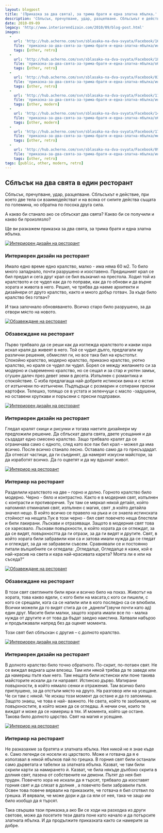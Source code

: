 ```yaml
---
layout: blogpost
title: '(Приказка за два свята), за трима братя и една златна ябълка.'
description: 'Сблъсък, пречупване, удар, разцепване. Сблъсъкът е действие, при което две тела си взаимодействат и на всяка от силите действа същата по големина, но обратна по посока друга сила. А какво би станало ако се сблъскат два свята? Какво би се получили и какво би произлязло? Ще ви разкажем приказка за два свята, за трима братя и една златна ябълка.'
date: 2010-09-09
legacy: 'http://www.interiorendizain.com/2010/09/blog-post.html'
images:
  -
    url: 'http://hub.acherno.com/svn/sblasaka-na-dva-svyata/Facebook/16_f.jpg'
    file: 'приказка-за-два-свята-за-трима-братя-и-една-златна-ябълка/интериорен-дизайн-на-класически-ресторант.jpg'
    tags: [other, retro]
  -
    url: 'http://hub.acherno.com/svn/sblasaka-na-dva-svyata/Facebook/18_f.jpg'
    file: 'приказка-за-два-свята-за-трима-братя-и-една-златна-ябълка/обзавеждане-на-класически-ресторант.jpg'
    tags: [other, retro]
  -
    url: 'http://hub.acherno.com/svn/sblasaka-na-dva-svyata/Facebook/03_f.bmp'
    file: 'приказка-за-два-свята-за-трима-братя-и-една-златна-ябълка/интериорен-дизайн-на-модерен-ресторант.jpg'
    tags: [other, retro]
  -
    url: 'http://hub.acherno.com/svn/sblasaka-na-dva-svyata/Facebook/11_f.bmp'
    file: 'приказка-за-два-свята-за-трима-братя-и-една-златна-ябълка/интериор-на-модерен-ресторант.jpg'
    tags: [other, modern]
  -
    url: 'http://hub.acherno.com/svn/sblasaka-na-dva-svyata/Facebook/14_f.bmp'
    file: 'приказка-за-два-свята-за-трима-братя-и-една-златна-ябълка/обзавеждане-на-модерен-ресторант.jpg'
    tags: [other, modern]
  -
    url: 'http://hub.acherno.com/svn/sblasaka-na-dva-svyata/Facebook/17_f.jpg'
    file: 'приказка-за-два-свята-за-трима-братя-и-една-златна-ябълка/мебели-и-обзавеждане-на-класически-ресторант.jpg'
    tags: [other, retro]
  -
    url: 'http://hub.acherno.com/svn/sblasaka-na-dva-svyata/Facebook/09_f.jpg'
    file: 'приказка-за-два-свята-за-трима-братя-и-една-златна-ябълка/интериор-на-класически-ресторант.jpg'
    tags: [other, retro]
tags: [public, other, modern, retro]
---
```

## Сблъсък на **два свята** в **един ресторант**
Сблъсък, пречупване, удар, разцепване. Сблъсъкът е действие, при което две тела си взаимодействат и на всяка от силите действа същата по големина, но обратна по посока друга сила.

А какво би станало ако се сблъскат два свята? Какво би се получили и какво би произлязло?

Ще ви разкажем приказка за два свята, за трима братя и една златна ябълка.

[![Интериорен дизайн на ресторант](приказка-за-два-свята-за-трима-братя-и-една-златна-ябълка/интериорен-дизайн-на-класически-ресторант.jpg)](http://acherno.bg/интериорен-дизайн/ресторант/сблъсък-на-два-свята/интериор.html)
### Интериорен дизайн на **ресторант**

Имало едно време едно кралство, малко - има няма 60 м2. То било много западнало, почти разрушено и изоставено. Предишният крал се бил предал и сега друг крал се бил възкачил на престола. Ходил той из кралството и се чудел как да го поправи, как да го обнови и да върне хората и живота в него. Решил, че трябва да наеме архитекти и дизайнери от друго кралство, както и много добър готвач. За къде било кралство без готвач?

И така започнало обновяването. Всичко старо било разрушено, за да отвори място на новото.

[![Обзавеждане на ресторант](приказка-за-два-свята-за-трима-братя-и-една-златна-ябълка/обзавеждане-на-класически-ресторант.jpg)](http://acherno.bg/интериорен-дизайн/ресторант/сблъсък-на-два-свята/интериор.html)
### Обзавеждане на **ресторант**

Първо трябвало да се реши как да изглежда кралството и какви хора искал краля да живеят в него. Той се чудил дълго, предлагали му различни решения, обмислял ги, но все така бил на кръстопът. Спокойно кралство, модерно кралство, приказно кралство, уютно кралство, но краля се чудел ли чудел. Борел се между желанието си за модерно и съвременно кралство, но се сещал и за стар и уютен замък, сгушен далеч през девет земи в десета. Изпълнен с романтика и спокойствие. С изба предлагаща най-добрите истински вина и с ястия от изтънчени по-изтънчени. Пъдпъдъци с розмарин и сотирани пресни картофки. Телешко, топящо се в устата и зеленчуци с масло -задушени, но оставени хрупкави и поръсени с пресни подправки. 

[![Интериорен дизайн на ресторант](приказка-за-два-свята-за-трима-братя-и-една-златна-ябълка/интериорен-дизайн-на-модерен-ресторант.jpg)](http://acherno.bg/интериорен-дизайн/ресторант/сблъсък-на-два-свята/интериор.html)
### Интериорен дизайн на **ресторант**

Гледал кралят скици и рисунки и тогава наетите дизайнери му предложили решение. Да сблъскат двата свята, двете усещания и да създадат едно смесено кралство. Защо трябвало кралят да се ограничава само с едното, след като все пак бил крал – можел да има всичко. После всичко станало лесно. Оставало само да го пресъздадат. Да отнесат частици, да ги съединят, да намерят изкусни майстори, за да изработят всичко. Да го оцветят и да му вдъхнат живот.

[![Интериор на ресторант](приказка-за-два-свята-за-трима-братя-и-една-златна-ябълка/интериор-на-модерен-ресторант.jpg)](http://acherno.bg/интериорен-дизайн/ресторант/сблъсък-на-два-свята/интериор.html)
### Интериор на **ресторант**

Разделили кралството на две – горно и долно. Горното кралство било модерно. Черно - бяло и контрастно. Както е в модерния свят, изпълнен с контрасти и противоречия. Тук там се мяркал някой детайл, който напомнял отминалия свят, изпълнен с магия, свят ,в който детайла значел нещо. В който всичко се правело на ръка и се знаела истинската стойност на нещата.Тук в този черно - бял свят повечето неща блестели и били лакирани. Лъскави и отразяващи. Защото в модерния свят това се харесвало. Лъскави повърхности, в който хората да се оглеждат, за да се видят, повърхността да ги отрази, за да ги видят и другите. Свят, в който хората били забравили кои са и затова имали нужда да се гледат и оглеждат, за да не забравели съвсем. Сравнявали се и постоянно питали вълшебните си огледала: „Огледалце, Огледалце я кажи, кой е най-красив на света и кара най-красивата карета? Моята ли е или на съседа?”

[![Обзавеждане на ресторант](приказка-за-два-свята-за-трима-братя-и-една-златна-ябълка/обзавеждане-на-модерен-ресторант.jpg)](http://acherno.bg/интериорен-дизайн/ресторант/сблъсък-на-два-свята/интериор.html)
### Обзавеждане на **ресторант**

В този свят светлините били ярки и всичко било на показ. Животът на хората, това какво ядели, с кого били на масата,с кого си пишели, с кого се срещали, кога са се напили или в кого последно са се влюбили. Всички можели да го видят стига да се „аднели”(звучи почти като ад) един друг. Масите били малки, защото хората имали все по - малка нужда от другите и от това да бъдат заедно наистина. Хапвали набързо и продължавали напред без да оценят момента.

Този свят бил сблъскан с другия – с долното кралство.

[![Интериорен дизайн на ресторант](приказка-за-два-свята-за-трима-братя-и-една-златна-ябълка/мебели-и-обзавеждане-на-класически-ресторант.jpg)](http://acherno.bg/интериорен-дизайн/ресторант/сблъсък-на-два-свята/интериор.html)
### Интериорен дизайн на **ресторант**

В долното кралство било точно обратното. По-скрит, по-потаен свят. Не се виждал веднага щом влезеш. Там или някой трябва да те заведе или да намериш пътя към него. Там нещата били истински или поне такива майсторите искали да ги направят. Истинско дърво. Матирани повърхности, в който нямало сенки и отражения. Там всичко било приглушено, за да отстъпи място на друго. На разговор или на усещане. Че си там с някой. Че искаш този момент да остане и да го запомниш. Защото знаеш, че това е най- важното. Не света, който те заобикаля, не повърхностите, в който може да се огледаш. А нечии очи, които те виждат и може да се намериш в тях. И момента, който ще остане. Такова било долното царство. Свят на магия и усещане.

[![Интериор на ресторант](приказка-за-два-свята-за-трима-братя-и-една-златна-ябълка/интериор-на-класически-ресторант.jpg)](http://acherno.bg/интериорен-дизайн/ресторант/сблъсък-на-два-свята/интериор.html)
### Интериор на **ресторант**

Не разказахме за братята и златната ябълка. Нея никой не я знае къде е. Само легенди се носели из царството. Може и готвача да я е използвал в някой ябълков пай по грешка. В горния свят били останали само дърветата и табелки за златната ябълка. Казват, че там били скрили карти за намирането ѝ. Казват, че била някъде дълбоко скрита в долния свят, пазена от собствените ни демони. Пътят до нея бил труден. Повечето хора не искали да я търсят, трябвало да изоставят горния свят и да слязат в долния , а повечето били забравили пътя. Освен това повече вярвали на приказките, че готвача я бил сготвил по грешка. И вярвали, че може дори и да са яли от нея, така че защо им било изобщо да я търсят.

Така свършва тази приказка,а ако Ви се ходи на разходка из други светове, може да посетите тези двата поне като начало и да потърсите златната ябълка. И да продължите приказката както си намерите за добре.